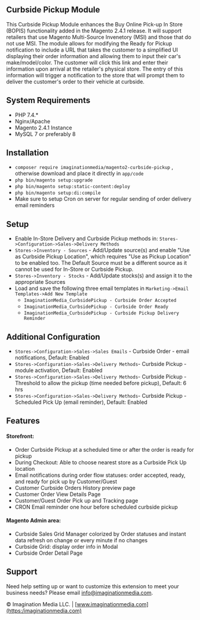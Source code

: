 
## Curbside Pickup Module
This Curbside Pickup Module enhances the Buy Online Pick-up In Store (BOPIS) functionality added in the Magento 2.4.1 release.  It will support retailers that use Magento Multi-Source Invenetory (MSI) and those that do not use MSI.  The module allows for modifying the Ready for Pickup notification to include a URL that takes the customer to a simplified UI displaying their order information and allowing them to input their car's make/model/color.  The customer will click this link and enter their information upon arrival at the retailer's physical store.  The entry of this information will trigger a notification to the store that will prompt them to deliver the customer's order to their vehicle at curbside.

## System Requirements

- PHP 7.4.*
- Nginx/Apache
- Magento 2.4.1 Instance
- MySQL 7 or preferably 8

## Installation

* `composer require imaginationmedia/magento2-curbside-pickup` , otherwise download and place it directly in `app/code`
* `php bin/magento setup:upgrade`
* `php bin/magento setup:static-content:deploy`
* `php bin/magento setup:di:compile`
* Make sure to setup Cron on server for regular sending of order delivery email reminders

## Setup

* Enable In-Store Delivery and Curbside Pickup methods in: `Stores->Configuration->Sales->Delivery Methods`
* `Stores->Inventory - Sources` - Add/Update source(s) and enable "Use as Curbside Pickup Location", which requires "Use as Pickup Location" to be enabled too. The Default Source must be a different source as it cannot be used for In-Store or Curbside Pickup.
* `Stores->Inventory - Stocks` - Add/Update stocks(s) and assign it to the appropriate Sources
* Load and save the following three email templates in `Marketing->Email Templates->Add New Template`
  - `ImaginationMedia_CurbsidePickup - Curbside Order Accepted`
  - `ImaginationMedia_CurbsidePickup - Curbside Order Ready`
  - `ImaginationMedia_CurbsidePickup - Curbside Pickup Delivery Reminder`
  
## Additional Configuration 

* `Stores->Configuration->Sales->Sales Emails` - Curbside Order - email notifications, Default: Enabled
* `Stores->Configuration->Sales->Delivery Methods`- Curbside Pickup - module activation, Default: Enabled
* `Stores->Configuration->Sales->Delivery Methods`- Curbside Pickup - Threshold to allow the pickup (time needed before pickup), Default: 6 hrs
* `Stores->Configuration->Sales->Delivery Methods`- Curbside Pickup - Scheduled Pick Up (email reminder), Default: Enabled

## Features

#### Storefront: 
* Order Curbside Pickup at a scheduled time or after the order is ready for pickup
* During Checkout: Able to choose nearest store as a Curbside Pick Up location
* Email notifications during order flow statuses: order accepted, ready, and ready for pick up by Customer/Guest
* Customer Curbside Orders History preview page
* Customer Order View Details Page
* Customer/Guest Order Pick up and Tracking page
* CRON Email reminder one hour before scheduled curbside pickup 

#### Magento Admin area:
* Curbside Sales Grid Manager colorized by Order statuses and instant data refresh on change or every minute if no changes
* Curbside Grid: display order info in Modal
* Curbside Order Detail Page

Support
---
Need help setting up or want to customize this extension to meet your business needs? Please email info@imaginationmedia.com.

© Imagination Media LLC. | [www.imaginationmedia.com](https:/imaginationmedia.com)
